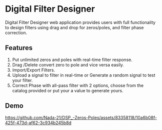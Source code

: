 # Digital Filter Designer

Digital Filter Designer web application provides users with full functionality to design filters using drag and drop for zeros/poles, and filter phase correction.

## Features

1. Put unlimited zeros and poles with real-time filter response.
2. Drag /Delete convert zero to pole and vice versa easily.
3. Import/Export Filters.
4.  Upload a signal to filter in real-time or Generate a random signal to test your filter.
5.  Correct Phase with all-pass filter with 2 options, choose from the catalog provided or put your a value to generate yours.


## Demo

https://github.com/Nada-21/DSP_-Zeros-Poles/assets/83358118/10a6b08f-425f-473d-af62-3c934b245b8d

